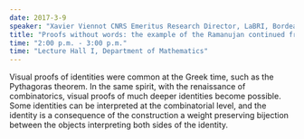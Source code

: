 ```yaml
---
date: 2017-3-9
speaker: "Xavier Viennot CNRS Emeritus Research Director, LaBRI, Bordeaux University Adjunct Professor at IMSc, Chennai"
title: "Proofs without words: the example of the Ramanujan continued fraction"
time: "2:00 p.m. - 3:00 p.m." 
time: "Lecture Hall I, Department of Mathematics"
---
```

Visual proofs of identities were common at the Greek time, such as the 
Pythagoras theorem. In the same spirit, with the renaissance of combinatorics, 
visual proofs of much deeper identities become possible. Some identities can be 
interpreted at the combinatorial level, and the identity is a consequence of 
the construction a weight preserving bijection between the objects interpreting 
both sides of the identity.

